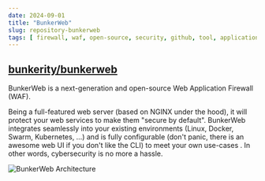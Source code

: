 ```yaml
---
date: 2024-09-01
title: "BunkerWeb"
slug: repository-bunkerweb
tags: [ firewall, waf, open-source, security, github, tool, application ]
---
```


## [bunkerity/bunkerweb][1]

BunkerWeb is a next-generation and open-source Web Application Firewall (WAF).

Being a full-featured web server (based on NGINX under the hood), it will protect your web services to make them "secure by default". BunkerWeb integrates seamlessly into your existing environments (Linux, Docker, Swarm, Kubernetes, …) and is fully configurable (don't panic, there is an awesome web UI if you don't like the CLI) to meet your own use-cases . In other words, cybersecurity is no more a hassle.

![BunkerWeb Architecture][2]

  [1]: https://github.com/bunkerity/bunkerweb
  [2]: https://github.com/bunkerity/bunkerweb/raw/v1.5.9/docs/assets/img/intro-overview.svg

